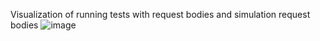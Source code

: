
Visualization of running tests with request bodies and simulation request bodies
![image](https://github.com/user-attachments/assets/52ac0edc-7b95-48fb-8cd5-6e1919f6635d)
